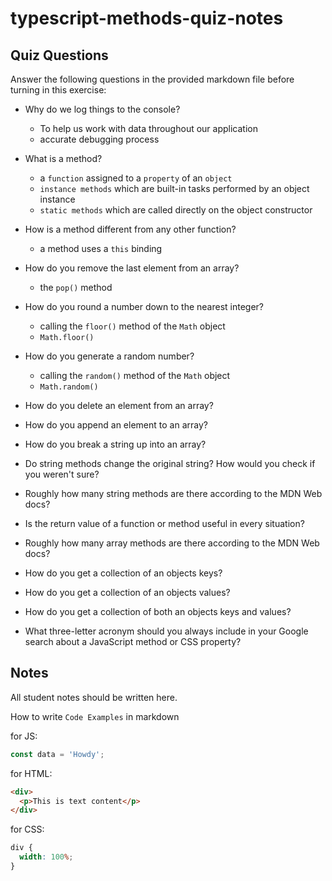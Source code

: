 # typescript-methods-quiz-notes

## Quiz Questions

Answer the following questions in the provided markdown file before turning in this exercise:

- Why do we log things to the console?

  - To help us work with data throughout our application
  - accurate debugging process

- What is a method?

  - a `function` assigned to a `property` of an `object`
  - `instance methods` which are built-in tasks performed by an object instance
  - `static methods` which are called directly on the object constructor

- How is a method different from any other function?
  - a method uses a `this` binding
- How do you remove the last element from an array?
  - the `pop()` method
- How do you round a number down to the nearest integer?

  - calling the `floor()` method of the `Math` object
  - `Math.floor()`

- How do you generate a random number?

  - calling the `random()` method of the `Math` object
  - `Math.random()`

- How do you delete an element from an array?

- How do you append an element to an array?

- How do you break a string up into an array?

- Do string methods change the original string? How would you check if you weren't sure?

- Roughly how many string methods are there according to the MDN Web docs?

- Is the return value of a function or method useful in every situation?

- Roughly how many array methods are there according to the MDN Web docs?

- How do you get a collection of an objects keys?

- How do you get a collection of an objects values?

- How do you get a collection of both an objects keys and values?

- What three-letter acronym should you always include in your Google search about a JavaScript method or CSS property?

## Notes

All student notes should be written here.

How to write `Code Examples` in markdown

for JS:

```javascript
const data = 'Howdy';
```

for HTML:

```html
<div>
  <p>This is text content</p>
</div>
```

for CSS:

```css
div {
  width: 100%;
}
```
